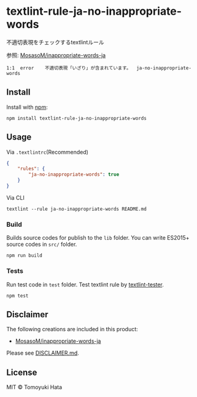 # textlint-rule-ja-no-inappropriate-words

不適切表現をチェックするtextlintルール

参照: [MosasoM/inappropriate-words-ja](https://github.com/MosasoM/inappropriate-words-ja)

```
1:1  error    不適切表現「いざり」が含まれています。  ja-no-inappropriate-words
```

## Install

Install with [npm](https://www.npmjs.com/):

    npm install textlint-rule-ja-no-inappropriate-words

## Usage

Via `.textlintrc`(Recommended)

```json
{
    "rules": {
        "ja-no-inappropriate-words": true
    }
}
```

Via CLI

```
textlint --rule ja-no-inappropriate-words README.md
```

### Build

Builds source codes for publish to the `lib` folder.
You can write ES2015+ source codes in `src/` folder.

    npm run build

### Tests

Run test code in `test` folder.
Test textlint rule by [textlint-tester](https://github.com/textlint/textlint-tester).

    npm test

## Disclaimer

The following creations are included in this product:

- [MosasoM/inappropriate-words-ja](https://github.com/MosasoM/inappropriate-words-ja)

Please see [DISCLAIMER.md](https://github.com/hata6502/textlint-rule-ja-no-inappropriate-words/blob/master/DISCLAIMER.md).

## License

MIT © Tomoyuki Hata
